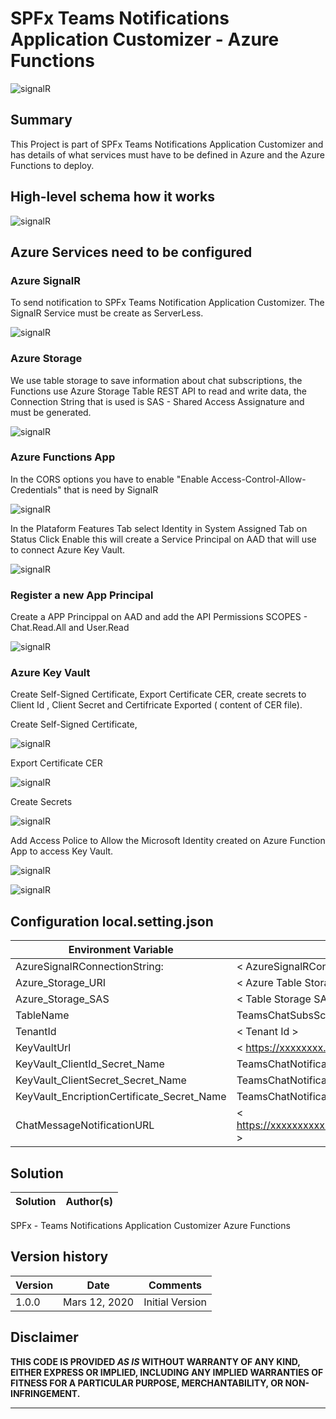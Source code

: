 # SPFx Teams Notifications Application Customizer  - Azure Functions

![signalR](./assets/TeamsNotification.png)

## Summary
This Project is part of SPFx Teams Notifications Application Customizer 
and has details of what services must have to be defined in Azure and the Azure Functions to deploy.

## High-level schema how it works

![signalR](./assets/diagram.png)


## Azure Services need to be configured 

### Azure SignalR 

To send notification to SPFx Teams Notification Application Customizer.
The SignalR Service must be create as ServerLess.


  ![signalR](./assets/signalr1.png)


### Azure Storage 

We use table storage to save information about chat subscriptions, the Functions use Azure Storage Table REST API to read and write data, the Connection String that is used is SAS - Shared Access Assignature and must be generated.

     
![signalR](./assets/storage.png)
     
    

 ### Azure Functions App 

In the CORS options you have to enable "Enable Access-Control-Allow-Credentials"  that is need by SignalR

![signalR](./assets/cors.png)

In the Plataform Features Tab select Identity in System Assigned Tab on Status Click Enable this will create a Service Principal on AAD that will use to connect Azure Key Vault.

![signalR](./assets/msi.png)


### Register a new App Principal 

Create a APP Princippal on AAD and add the API Permissions SCOPES - Chat.Read.All and User.Read

![signalR](./assets/app.png)


### Azure Key Vault 

Create Self-Signed Certificate,  Export Certificate CER, create secrets to Client Id , Client Secret and Certifricate Exported ( content of CER file).

Create Self-Signed Certificate,

![signalR](./assets/keyvaultCertificate.png)

Export Certificate CER

![signalR](./assets/exportCert.png)

Create Secrets

![signalR](./assets/createsecrect.png)


Add Access Police to Allow the Microsoft Identity created on Azure Function App to access Key Vault.

![signalR](./assets/accessPolice1.png)

![signalR](./assets/AccessPolice2.png)

## Configuration local.setting.json 


Environment Variable | Required Value
--------------------|------------------------------------ 
AzureSignalRConnectionString:|  < AzureSignalRConnectionString >
Azure_Storage_URI | < Azure Table Storage URI >
Azure_Storage_SAS | < Table Storage SAS connection String >
TableName|  TeamsChatSubsScriptions 
TenantId| < Tenant Id > 
KeyVaultUrl | < https://xxxxxxxx.vault.azure.net/ >
KeyVault_ClientId_Secret_Name | TeamsChatNotificationsClientId 
KeyVault_ClientSecret_Secret_Name | TeamsChatNotificationsClientSecret 
KeyVault_EncriptionCertificate_Secret_Name |  TeamsChatNotificationEncryptionCertificate 
ChatMessageNotificationURL| < https://xxxxxxxxxx.azurewebsites.net/api/TeamsChatWebhook >


## Solution

Solution|Author(s)
--------|---------
SPFx - Teams Notifications Application Customizer Azure Functions 

## Version history

Version|Date|Comments
-------|----|--------
1.0.0|Mars 12, 2020 | Initial Version

## Disclaimer
**THIS CODE IS PROVIDED *AS IS* WITHOUT WARRANTY OF ANY KIND, EITHER EXPRESS OR IMPLIED, INCLUDING ANY IMPLIED WARRANTIES OF FITNESS FOR A PARTICULAR PURPOSE, MERCHANTABILITY, OR NON-INFRINGEMENT.**

---



